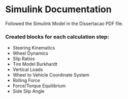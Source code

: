 # Simulink Documentation
Followed the Simulink Model in the Dissertacao PDF file.

### Created blocks for each calculation step:
- Steering Kinematics
- Wheel Dynamics
- Slip Ratios
- Tire Model Burkhardt
- Vertical Loads
- Wheel to Vehicle Coordinate System
- Rolling Force
- Force/Torque Equilibrium
- Side Slip Angle
